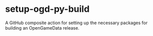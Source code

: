 # setup-ogd-py-build
A GitHub composite action for setting up the necessary packages for building an OpenGameData release.
